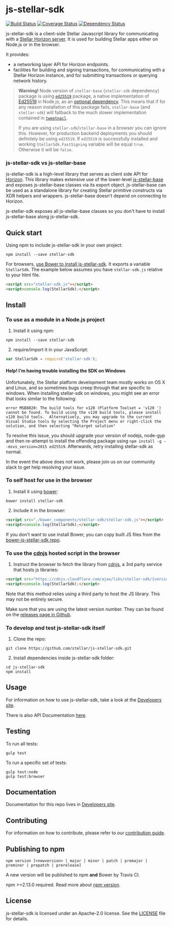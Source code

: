 # js-stellar-sdk
[![Build Status](https://travis-ci.org/stellar/js-stellar-sdk.svg?branch=master)](https://travis-ci.org/stellar/js-stellar-sdk)
[![Coverage Status](https://coveralls.io/repos/stellar/js-stellar-sdk/badge.svg?branch=master&service=github)](https://coveralls.io/github/stellar/js-stellar-sdk?branch=master)
[![Dependency Status](https://david-dm.org/stellar/js-stellar-sdk.svg)](https://david-dm.org/stellar/js-stellar-sdk)



js-stellar-sdk is a client-side Stellar Javascript library for communicating with a [Stellar Horizon server](https://github.com/stellar/horizon). It is used for building Stellar apps either on Node.js or in the browser.

It provides:
- a networking layer API for Horizon endpoints.
- facilities for building and signing transactions, for communicating with a Stellar Horizon instance, and for submitting transactions or querying network history.

> **Warning!** Node version of `stellar-base` (`stellar-sdk` dependency) package is using [`ed25519`](https://www.npmjs.com/package/ed25519) package, a native implementation of [Ed25519](https://ed25519.cr.yp.to/) in Node.js, as an [optional dependency](https://docs.npmjs.com/files/package.json#optionaldependencies). This means that if for any reason installation of this package fails, `stellar-base` (and `stellar-sdk`) will fallback to the much slower implementation contained in [`tweetnacl`](https://www.npmjs.com/package/tweetnacl).
>
> If you are using `stellar-sdk`/`stellar-base` in a browser you can ignore this. However, for production backend deployments you should definitely be using `ed25519`. If `ed25519` is successfully installed and working `StellarSdk.FastSigning` variable will be equal `true`. Otherwise it will be `false`.

### js-stellar-sdk vs js-stellar-base

js-stellar-sdk is a high-level library that serves as client side API for [Horizon](https://github.com/stellar/horizon). This library makes extensive use of the lower-level [js-stellar-base](https://github.com/stellar/js-stellar-base) and exposes js-stellar-base classes via its export object.  js-stellar-base can be used as a standalone library for creating Stellar primitive constructs via XDR helpers and wrappers. js-stellar-base doesn't depend on connecting to Horizon.

js-stellar-sdk exposes all js-stellar-base classes so you don't have to install js-stellar-base along js-stellar-sdk.

## Quick start

Using npm to include js-stellar-sdk in your own project:
```shell
npm install --save stellar-sdk
```

For browsers, [use Bower to install js-stellar-sdk](#to-use-in-the-browser). It exports a
variable `StellarSdk`. The example below assumes you have `stellar-sdk.js`
relative to your html file.

```html
<script src="stellar-sdk.js"></script>
<script>console.log(StellarSdk);</script>

```

## Install

### To use as a module in a Node.js project
1. Install it using npm:
  ```shell
  npm install --save stellar-sdk
  ```

2. require/import it in your JavaScript:
  ```js
  var StellarSdk = require('stellar-sdk');
  ```

#### Help! I'm having trouble installing the SDK on Windows

Unfortunately, the Stellar platform development team mostly works on OS X and Linux, and so sometimes bugs creep through that are specific to windows.  When installing stellar-sdk on windows, you might see an error that looks similar to the following:

```shell
error MSB8020: The build tools for v120 (Platform Toolset = 'v120 ') cannot be found. To build using the v120 build tools, please install v120 build tools.  Alternatively, you may upgrade to the current Visual Studio tools by selecting the Project menu or right-click the solution, and then selecting "Retarget solution"
```

To resolve this issue, you should upgrade your version of nodejs, node-gyp and then re-attempt to install the offending package using `npm install -g --msvs_version=2015 ed25519`.  Afterwards, retry installing stellar-sdk as normal.

In the event the above does not work, please join us on our community slack to get help resolving your issue.

### To self host for use in the browser
1. Install it using [bower](http://bower.io):

  ```shell
  bower install stellar-sdk
  ```

2. Include it in the browser:

  ```html
  <script src="./bower_components/stellar-sdk/stellar-sdk.js"></script>
  <script>console.log(StellarSdk);</script>
  ```

If you don't want to use install Bower, you can copy built JS files from the [bower-js-stellar-sdk repo](https://github.com/stellar/bower-js-stellar-sdk).

### To use the [cdnjs](https://cdnjs.com/libraries/stellar-sdk) hosted script in the browser
1. Instruct the browser to fetch the library from [cdnjs](https://cdnjs.com/libraries/stellar-sdk), a 3rd party service that hosts js libraries:

  ```html
  <script src="https://cdnjs.cloudflare.com/ajax/libs/stellar-sdk/{version}/stellar-sdk.js"></script>
  <script>console.log(StellarSdk);</script>
  ```

Note that this method relies using a third party to host the JS library. This may not be entirely secure.

Make sure that you are using the latest version number. They can be found on the [releases page in Github](https://github.com/stellar/js-stellar-sdk/releases).

### To develop and test js-stellar-sdk itself
1. Clone the repo:
  ```shell
  git clone https://github.com/stellar/js-stellar-sdk.git
  ```

2. Install dependencies inside js-stellar-sdk folder:
  ```shell
  cd js-stellar-sdk
  npm install
  ```

## Usage
For information on how to use js-stellar-sdk, take a look at the [Developers site](https://www.stellar.org/developers/js-stellar-sdk/learn/index.html).

There is also API Documentation [here](https://www.stellar.org/developers/reference/).

## Testing
To run all tests:
```shell
gulp test
```

To run a specific set of tests:
```shell
gulp test:node
gulp test:browser
```

## Documentation
Documentation for this repo lives in [Developers site](https://www.stellar.org/developers/js-stellar-sdk/learn/index.html).

## Contributing
For information on how to contribute, please refer to our [contribution guide](https://github.com/stellar/js-stellar-sdk/blob/master/CONTRIBUTING.md).

## Publishing to npm
```
npm version [<newversion> | major | minor | patch | premajor | preminor | prepatch | prerelease]
```
A new version will be published to npm **and** Bower by Travis CI.

npm >=2.13.0 required.
Read more about [npm version](https://docs.npmjs.com/cli/version).

## License
js-stellar-sdk is licensed under an Apache-2.0 license. See the [LICENSE](https://github.com/stellar/js-stellar-sdk/blob/master/LICENSE) file for details.
